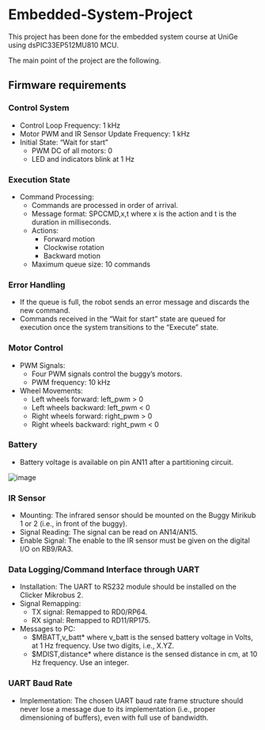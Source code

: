 # Embedded-System-Project

This project has been done for the embedded system course at UniGe using dsPIC33EP512MU810 MCU.

The main point of the project are the following.

## Firmware requirements

### Control System
- Control Loop Frequency: 1 kHz
- Motor PWM and IR Sensor Update Frequency: 1 kHz
- Initial State: “Wait for start”
   - PWM DC of all motors: 0
   - LED and indicators blink at 1 Hz

### Execution State
- Command Processing:
  - Commands are processed in order of arrival.
  - Message format: SPCCMD,x,t where x is the action and t is the duration in milliseconds.
  - Actions:
      - Forward motion
      - Clockwise rotation
      - Backward motion
  - Maximum queue size: 10 commands

### Error Handling
- If the queue is full, the robot sends an error message and discards the new command.
- Commands received in the “Wait for start” state are queued for execution once the system transitions to the “Execute” state.

### Motor Control
- PWM Signals:
   - Four PWM signals control the buggy’s motors.
   - PWM frequency: 10 kHz
- Wheel Movements:
   - Left wheels forward: left_pwm > 0
   - Left wheels backward: left_pwm < 0
   - Right wheels forward: right_pwm > 0
   - Right wheels backward: right_pwm < 0
 
### Battery
- Battery voltage is available on pin AN11 after a partitioning circuit.

![image](https://github.com/FrancescoRac/Embedded-System-Project/assets/93876265/2fb90ab5-6c92-4d8a-8f74-4125712fdea9)


### IR Sensor
- Mounting: The infrared sensor should be mounted on the Buggy Mirikub 1 or 2 (i.e., in front of the buggy).
- Signal Reading: The signal can be read on AN14/AN15.
- Enable Signal: The enable to the IR sensor must be given on the digital I/O on RB9/RA3.

### Data Logging/Command Interface through UART
- Installation: The UART to RS232 module should be installed on the Clicker Mikrobus 2.
- Signal Remapping:
   - TX signal: Remapped to RD0/RP64.
   - RX signal: Remapped to RD11/RP175.
- Messages to PC:
   - $MBATT,v_batt* where v_batt is the sensed battery voltage in Volts, at 1 Hz frequency. Use two digits, i.e., X.YZ.
   - $MDIST,distance* where distance is the sensed distance in cm, at 10 Hz frequency. Use an integer.
### UART Baud Rate
- Implementation: The chosen UART baud rate frame structure should never lose a message due to its implementation (i.e., proper dimensioning of buffers), even with full use of bandwidth.




